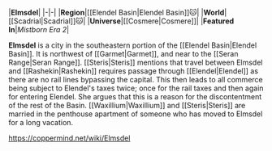 |**Elmsdel**|
|-|-|
|**Region**|[[Elendel Basin\|Elendel Basin]]🐱︎|
|**World**|[[Scadrial\|Scadrial]]🐱︎|
|**Universe**|[[Cosmere\|Cosmere]]|
|**Featured In**|*Mistborn Era 2*|

**Elmsdel** is a city in the southeastern portion of the [[Elendel Basin\|Elendel Basin]]. It is northwest of [[Garmet\|Garmet]], and near to the [[Seran Range\|Seran Range]].
[[Steris\|Steris]] mentions that travel between Elmsdel and [[Rashekin\|Rashekin]] requires passage through [[Elendel\|Elendel]] as there are no rail lines bypassing the capital. This then leads to all commerce being subject to Elendel's taxes twice; once for the rail taxes and then again for entering Elendel. She argues that this is a reason for the discontentment of the rest of the Basin.
[[Waxillium\|Waxillium]] and [[Steris\|Steris]] are married in the penthouse apartment of someone who has moved to Elmsdel for a long vacation.



https://coppermind.net/wiki/Elmsdel